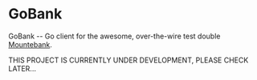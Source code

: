 GoBank
=========

GoBank -- Go client for the awesome, over-the-wire test double [Mountebank](http://www.mbtest.org/).

THIS PROJECT IS CURRENTLY UNDER DEVELOPMENT, PLEASE CHECK LATER...